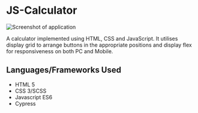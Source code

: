 # JS-Calculator

<img src="./src/assets/images/Calculator-Screenshot.png" alt="Screenshot of application"/>

A calculator implemented using HTML, CSS and JavaScript. It utilises display grid to arrange buttons in the appropriate positions and display flex for responsiveness on both PC and Mobile.

## Languages/Frameworks Used

- HTML 5
- CSS 3/SCSS
- Javascript ES6
- Cypress


